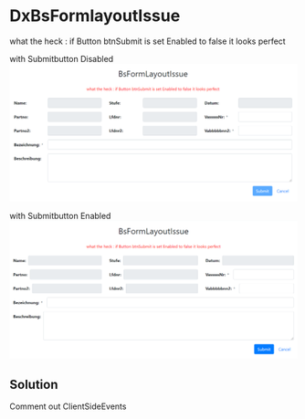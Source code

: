 # DxBsFormlayoutIssue
what the heck : if Button btnSubmit is set Enabled to false it looks perfect


with Submitbutton Disabled
![Image Screenshot](btnSubmitDisabled.PNG)

with Submitbutton Enabled
![Image Screenshot](btnSubmitEnabled.PNG)

## Solution
Comment out ClientSideEvents
